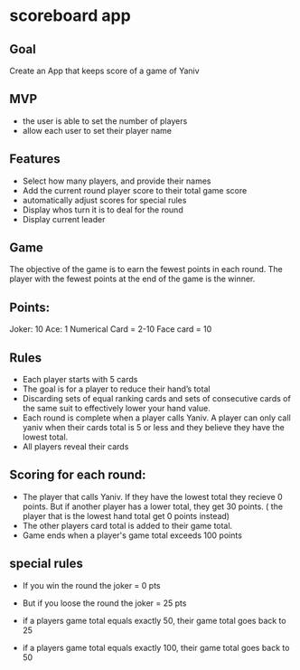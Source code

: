 # scoreboard app
## Goal
Create an App that keeps score of a game of Yaniv
 
## MVP
- the user is able to set the number of players
- allow each user to set their player name

## Features
- Select how many players, and provide their names
- Add the current round player score to their total game score
- automatically adjust scores for special rules
- Display whos turn it is to deal for the round
- Display current leader
## Game
The objective of the game is to earn the fewest points in each round. The player with the fewest points at the end of the game is the winner.
## Points:
Joker: 10
Ace: 1
Numerical Card = 2-10
Face card = 10
 
## Rules
- Each player starts with 5 cards
- The goal is for a player to reduce their hand’s total
- Discarding sets of equal ranking cards and sets of consecutive cards of the same suit to effectively lower your hand value.
- Each round is complete when a player calls Yaniv. A player can only call yaniv when their cards total is 5 or less and they believe they have the lowest total.
- All players reveal their cards
 
## Scoring for each round:
- The player that calls Yaniv. If they have the lowest total they recieve 0 points. But if another player has a lower total, they get 30 points. ( the player that is the lowest hand total get 0 points instead)
- The other players card total is added to their game total.
- Game ends when a player's game total exceeds 100 points
## special rules
 
- If you win the round the joker = 0 pts
- But if you loose the round the joker = 25 pts
 
- if a players game total equals exactly 50, their game total goes back to 25
- if a players game total equals exactly 100, their game total goes back to 50
